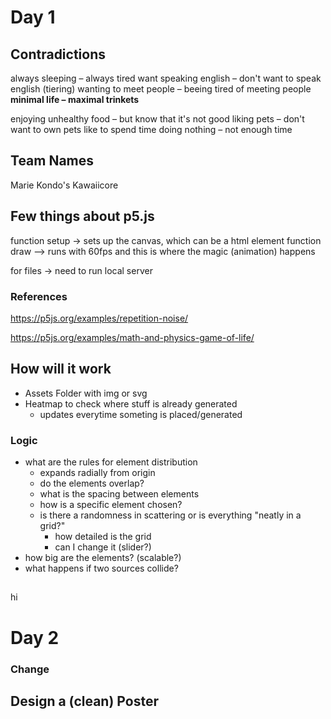 # Day 1
## Contradictions
always sleeping – always tired
want speaking english – don't want to speak english (tiering)
wanting to meet people – beeing tired of meeting people
**minimal life – maximal trinkets**

enjoying unhealthy food – but know that it's not good
liking pets – don't want to own pets
like to spend time doing nothing – not enough time 

## Team Names
Marie Kondo's Kawaiicore

## Few things about p5.js
function setup -> sets up the canvas, which can be a html element
function draw –> runs with 60fps and this is where the magic (animation) happens

for files -> need to run local server

### References
https://p5js.org/examples/repetition-noise/

https://p5js.org/examples/math-and-physics-game-of-life/


## How will it work
- Assets Folder with img or svg
- Heatmap to check where stuff is already generated
	- updates everytime someting is placed/generated

### Logic
- what are the rules for element distribution
	- expands radially from origin
	- do the elements overlap?
	- what is the spacing between elements
	- how is a specific element chosen?
	-  is there a randomness in scattering or is everything "neatly in a grid?"
		- how detailed is the grid
		- can I change it (slider?)
- how big are the elements? (scalable?)
- what happens if two sources collide?


##
hi
# Day 2

### Change

## Design a (clean) Poster

